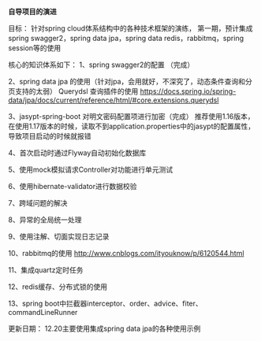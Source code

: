 **自导项目的演进**

目标：
针对spring cloud体系结构中的各种技术框架的演练，
第一期，预计集成spring swagger2，spring data jpa，spring data redis，rabbitmq，spring session等的使用

核心的知识体系如下：
1、spring swagger2的配置  （完成）

2、spring data jpa 的使用（针对jpa，会用就好，不深究了，动态条件查询和分页支持的太弱）
   Querydsl   查询插件的使用  https://docs.spring.io/spring-data/jpa/docs/current/reference/html/#core.extensions.querydsl

3、jasypt-spring-boot   对明文密码配置项进行加密（完成）
     推荐使用1.16版本，在使用1.17版本的时候，读取不到application.properties中的jasypt的配置属性，导致项目启动的时候就报错

4、首次启动时通过Flyway自动初始化数据库

5、使用mock模拟请求Controller对功能进行单元测试

6、使用hibernate-validator进行数据校验

7、跨域问题的解决

8、异常的全局统一处理

9、使用注解、切面实现日志记录

10、rabbitmq的使用
http://www.cnblogs.com/ityouknow/p/6120544.html

11、集成quartz定时任务

12、redis缓存、分布式锁的使用

13、spring boot中拦截器interceptor、order、advice、fiter、commandLineRunner


更新日期：
12.20主要使用集成spring data jpa的各种使用示例
